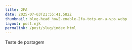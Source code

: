 ```yaml
---
title: 2FA
date: 2025-07-03T21:55:41.582Z
thumbnail: blog-head_how2-enable-2fa-totp-on-a-vps.webp
layout: post.njk
permalink: /post/slug/index.html
---
```

T﻿este de postagem